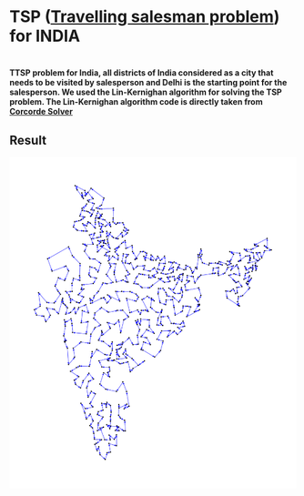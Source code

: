 <h1>TSP (<a href="https://en.wikipedia.org/wiki/Travelling_salesman_problem">Travelling salesman problem</a>) for INDIA<h1>
<h4>TTSP problem for India, all districts of India considered as a city that needs to be visited by salesperson and Delhi is the starting point for the salesperson.
We used the Lin-Kernighan algorithm for solving the TSP problem. The Lin-Kernighan algorithm code is directly taken from <a href="http://www.math.uwaterloo.ca/tsp/concorde.html">Corcorde Solver</a></h4>

<h2>Result</h2>

<img src = "indiatspmap.png">


